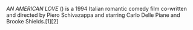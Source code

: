 _AN AMERICAN LOVE_ () is a 1994 Italian romantic comedy film co-written and directed by Piero Schivazappa and starring Carlo Delle Piane and Brooke Shields.[1][2]
